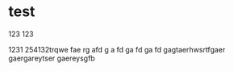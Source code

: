 # test
123
123

1231
254132trqwe
fae
rg
afd
g
a
fd
ga
fd
ga
fd
gagtaerhwsrtfgaer
gaergareytser
gaereysgfb
